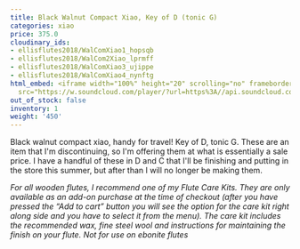 ```yaml
---
title: Black Walnut Compact Xiao, Key of D (tonic G)
categories: xiao
price: 375.0
cloudinary_ids:
- ellisflutes2018/WalComXiao1_hopsqb
- ellisflutes2018/WalCom2Xiao_lprmff
- ellisflutes2018/WalComXiao3_ujippe
- ellisflutes2018/WalComXiao4_nynftg
html_embed: <iframe width="100%" height="20" scrolling="no" frameborder="no" allow="autoplay"
  src="https://w.soundcloud.com/player/?url=https%3A//api.soundcloud.com/tracks/232506958&color=%23ff5500&inverse=false&auto_play=false&show_user=true"></iframe>
out_of_stock: false
inventory: 1
weight: '450'
---
```


Black walnut compact xiao, handy for travel!  Key of D, tonic G.  These are an item that I'm discontinuing, so I'm offering them at what is essentially a sale price.  I have a handful of these in D and C that I'll be finishing and putting in the store this summer, but after than I will no longer be making them.

*For all wooden flutes, I recommend one of my Flute Care Kits.  They are only available as an add-on purchase at the time of checkout (after you have pressed the “Add to cart” button you will see the option for the care kit right along side and you have to select it from the menu). The care kit includes the recommended wax, fine steel wool and instructions for maintaining the finish on your flute.  Not for use on ebonite flutes*